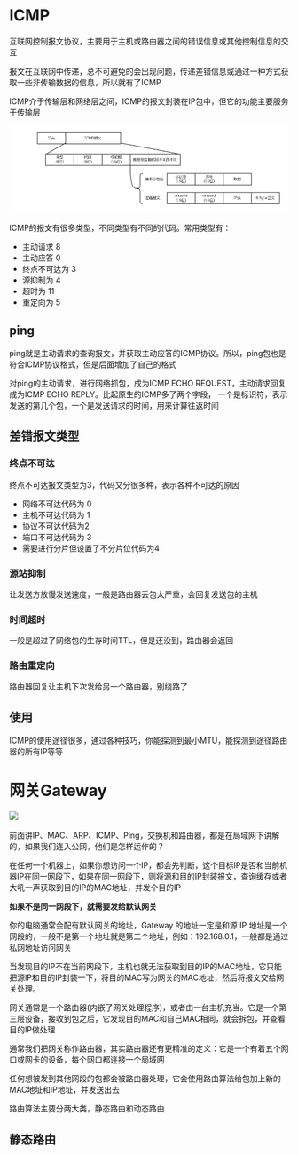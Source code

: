 # ICMP
互联网控制报文协议，主要用于主机或路由器之间的错误信息或其他控制信息的交互

报文在互联网中传递，总不可避免的会出现问题，传递差错信息或通过一种方式获取一些非传输数据的信息，所以就有了ICMP

ICMP介于传输层和网络层之间，ICMP的报文封装在IP包中，但它的功能主要服务于传输层

![](img/5.jpg)

ICMP的报文有很多类型，不同类型有不同的代码。常用类型有：

- 主动请求 8 
- 主动应答 0
- 终点不可达为 3
- 源抑制为 4
- 超时为 11
- 重定向为 5

## ping

ping就是主动请求的查询报文，并获取主动应答的ICMP协议。所以，ping包也是符合ICMP协议格式，但是后面增加了自己的格式

对ping的主动请求，进行网络抓包，成为ICMP ECHO REQUEST，主动请求回复成为ICMP ECHO REPLY。比起原生的ICMP多了两个字段，
一个是标识符，表示发送的第几个包，一个是发送请求的时间，用来计算往返时间

## 差错报文类型

### 终点不可达
终点不可达报文类型为3，代码又分很多种，表示各种不可达的原因

- 网络不可达代码为 0
- 主机不可达代码为 1
- 协议不可达代码为2
- 端口不可达代码为 3
- 需要进行分片但设置了不分片位代码为4


### 源站抑制
让发送方放慢发送速度，一般是路由器丢包太严重，会回复发送包的主机

### 时间超时
一般是超过了网络包的生存时间TTL，但是还没到，路由器会返回

### 路由重定向
路由器回复让主机下次发给另一个路由器，别绕路了

## 使用
ICMP的使用途径很多，通过各种技巧，你能探测到最小MTU，能探测到途径路由器的所有IP等等

# 网关Gateway
![](img/7.jpg)

前面讲IP、MAC、ARP、ICMP、Ping，交换机和路由器，都是在局域网下讲解的，如果我们连入公网，他们是怎样运作的？

在任何一个机器上，如果你想访问一个IP，都会先判断，这个目标IP是否和当前机器IP在同一网段下，如果在同一网段下，则将源和目的IP封装报文，查询缓存或者大吼一声获取到目的IP的MAC地址，并发个目的IP

**如果不是同一网段下，就需要发给默认网关**

你的电脑通常会配有默认网关的地址，Gateway 的地址一定是和源 IP 地址是一个网段的，一般不是第一个地址就是第二个地址，例如：192.168.0.1，一般都是通过私网地址访问网关

当发现目的IP不在当前网段下，主机也就无法获取到目的IP的MAC地址，它只能把源IP和目的IP封装一下，将目的MAC写为网关的MAC地址，然后将报文交给网关处理。

网关通常是一个路由器(内嵌了网关处理程序)，或者由一台主机充当。它是一个第三层设备，接收到包之后，它发现目的MAC和自己MAC相同，就会拆包，并查看目的IP做处理

通常我们把网关称作路由器，其实路由器还有更精准的定义：它是一个有着五个网口或网卡的设备，每个网口都连接一个局域网

任何想被发到其他网段的包都会被路由器处理，它会使用路由算法给包加上新的MAC地址和IP地址，并发送出去

路由算法主要分两大类，静态路由和动态路由

## 静态路由

